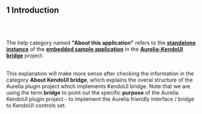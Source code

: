 <br>

## 1 Introduction
<br>
<br>

The help category named **"About this application"** refers to the **[standalone instance](http://aurelia-ui-toolkits.github.io/demo-kendo)** of the **[embedded sample application](https://github.com/aurelia-ui-toolkits/aurelia-kendoui-plugin/tree/master/sample)** in the **[Aurelia-KendoUI bridge](https://github.com/aurelia-ui-toolkits/aurelia-kendoui-plugin)** project.
<br>
<br>

This explanation will make more sense after checking the information in the category **About KendoUI bridge**, which explains the overal structure of the Aurelia plugin project which implements KendoUI bridge. Note that we are using the term **bridge** to point out the specific **purpose** of the Aurelia KendoUI plugin project - to implement the Aurelia friendly interface / bridge to KendoUI controls set.

